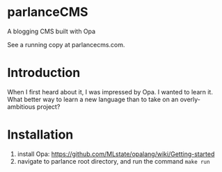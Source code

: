 parlanceCMS
===========

A blogging CMS built with Opa

See a running copy at parlancecms.com.

Introduction
============

When I first heard about it, I was impressed by Opa. I wanted to learn it. 
What better way to learn a new language than to take on an overly-ambitious project?

Installation
============

1. install Opa: https://github.com/MLstate/opalang/wiki/Getting-started
2. navigate to parlance root directory, and run the command `make run`
